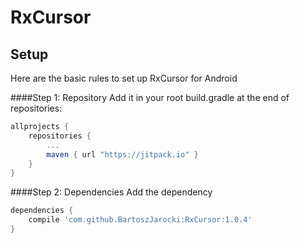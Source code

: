# RxCursor

## Setup
Here are the basic rules to set up RxCursor for Android

####Step 1: Repository
Add it in your root build.gradle at the end of repositories:

```groovy  
allprojects {
	repositories {
		...
		maven { url "https://jitpack.io" }
	}
}
```
####Step 2: Dependencies
Add the dependency

```groovy  
dependencies {
	compile 'com.github.BartoszJarocki:RxCursor:1.0.4'
}
```
